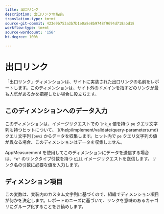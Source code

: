 ```yaml
---
title: 出口リンク
description: 出口リンクの名前。
translation-type: tm+mt
source-git-commit: 423e9b753a3b7b1e0a8e8b9748f9694d718abd18
workflow-type: tm+mt
source-wordcount: '156'
ht-degree: 100%

---
```



# 出口リンク

「出口リンク」ディメンションは、サイトに実装された出口リンクの名前をレポートします。このディメンションは、サイト外のドメインを指すどのリンクが最も人気があるかを把握したい場合に役立ちます。

## このディメンションへのデータ入力

このディメンションは、イメージリクエストでの `lnk_e` 値を持つ `pe` クエリ文字列も持つヒットについて、 ](/help/implement/validate/query-parameters.md) クエリ文字列 [`pev2` からデータを収集します。ヒット内で `pe` クエリ文字列の値が異なる場合、このディメンションはデータを収集しません。

AppMeasurement を使用してこのディメンションにデータを送信する場合は、`"e"` のリンクタイプ引数を持つ [`tl()`](/help/implement/vars/functions/tl-method.md) イメージリクエストを送信します。リンク名の引数に必要な値を入力します。

## ディメンション項目

この変数は、実装内のカスタム文字列に基づくので、組織でディメンション項目が何かを決定します。レポートのニーズに基づいて、リンクを意味のあるカテゴリにグループ化することをお勧めします。
